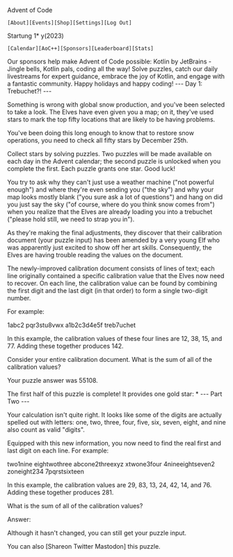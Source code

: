 Advent of Code

    [About][Events][Shop][Settings][Log Out]

Startung 1\*
y(2023)

    [Calendar][AoC++][Sponsors][Leaderboard][Stats]

Our sponsors help make Advent of Code possible:
Kotlin by JetBrains - Jingle bells, Kotlin pals, coding all the way! Solve puzzles, catch our daily livestreams for expert guidance, embrace the joy of Kotlin, and engage with a fantastic community. Happy holidays and happy coding!
--- Day 1: Trebuchet?! ---

Something is wrong with global snow production, and you've been selected to take a look. The Elves have even given you a map; on it, they've used stars to mark the top fifty locations that are likely to be having problems.

You've been doing this long enough to know that to restore snow operations, you need to check all fifty stars by December 25th.

Collect stars by solving puzzles. Two puzzles will be made available on each day in the Advent calendar; the second puzzle is unlocked when you complete the first. Each puzzle grants one star. Good luck!

You try to ask why they can't just use a weather machine ("not powerful enough") and where they're even sending you ("the sky") and why your map looks mostly blank ("you sure ask a lot of questions") and hang on did you just say the sky ("of course, where do you think snow comes from") when you realize that the Elves are already loading you into a trebuchet ("please hold still, we need to strap you in").

As they're making the final adjustments, they discover that their calibration document (your puzzle input) has been amended by a very young Elf who was apparently just excited to show off her art skills. Consequently, the Elves are having trouble reading the values on the document.

The newly-improved calibration document consists of lines of text; each line originally contained a specific calibration value that the Elves now need to recover. On each line, the calibration value can be found by combining the first digit and the last digit (in that order) to form a single two-digit number.

For example:

1abc2
pqr3stu8vwx
a1b2c3d4e5f
treb7uchet

In this example, the calibration values of these four lines are 12, 38, 15, and 77. Adding these together produces 142.

Consider your entire calibration document. What is the sum of all of the calibration values?

Your puzzle answer was 55108.

The first half of this puzzle is complete! It provides one gold star: \*
--- Part Two ---

Your calculation isn't quite right. It looks like some of the digits are actually spelled out with letters: one, two, three, four, five, six, seven, eight, and nine also count as valid "digits".

Equipped with this new information, you now need to find the real first and last digit on each line. For example:

two1nine
eightwothree
abcone2threexyz
xtwone3four
4nineeightseven2
zoneight234
7pqrstsixteen

In this example, the calibration values are 29, 83, 13, 24, 42, 14, and 76. Adding these together produces 281.

What is the sum of all of the calibration values?

Answer:

Although it hasn't changed, you can still get your puzzle input.

You can also [Shareon Twitter Mastodon] this puzzle.
